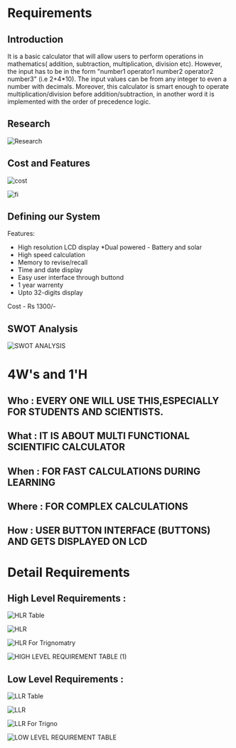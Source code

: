  # Requirements
 
 ## Introduction 
   
   It is a basic calculator that will allow users to perform operations in mathematics( addition, subtraction, multiplication, division etc). However, the input has to be in the form "number1 operator1 number2 operator2 number3" (i.e 2+4*10). The input values can be from any integer to even a number with decimals. Moreover, this calculator is smart enough to operate multiplication/division before addition/subtraction, in another word it is implemented with the order of precedence logic.
 
 ## Research
 
 ![Research](https://user-images.githubusercontent.com/78867874/107884097-d9dd7680-6f18-11eb-9c69-8cc60083dc76.jpeg)
 
 ## Cost and Features
  
![cost](https://user-images.githubusercontent.com/78857426/107904581-4042b300-6f72-11eb-8184-82729fc5cd14.PNG)

![fi](https://user-images.githubusercontent.com/78857426/107910253-09739980-6f80-11eb-8600-11b0fd4d484d.PNG)

 
 ## Defining our System
 
 Features:
 
 * High resolution LCD display
 *Dual powered - Battery and solar
 * High speed calculation
 * Memory to revise/recall
 * Time and date display
 * Easy user interface through buttond
 * 1 year warrenty
 * Upto 32-digits display
 
 Cost - Rs 1300/-
 
 ## SWOT Analysis
 
 ![SWOT ANALYSIS](https://user-images.githubusercontent.com/78864900/107903791-1ab4aa00-6f70-11eb-9126-1e5120f1c330.PNG)

  # 4W's and 1'H
 
 ## Who : EVERY ONE WILL USE THIS,ESPECIALLY FOR STUDENTS AND SCIENTISTS.
 
 ## What : IT IS ABOUT MULTI FUNCTIONAL SCIENTIFIC CALCULATOR
 
 ## When : FOR FAST CALCULATIONS DURING LEARNING 
 
 ## Where : FOR COMPLEX CALCULATIONS  
 
 ## How : USER BUTTON INTERFACE (BUTTONS) AND GETS DISPLAYED ON LCD
 
 # Detail Requirements
 
 ## High Level Requirements :
 
 ![HLR Table](https://user-images.githubusercontent.com/78867874/107884311-5cb30100-6f1a-11eb-9bff-1973c91be8f0.jpeg)
 
 ![HLR](https://user-images.githubusercontent.com/78857426/107904867-15a52a00-6f73-11eb-8f53-cf3d7f4fd234.PNG)
 
 ![HLR For Trignomatry](https://user-images.githubusercontent.com/78864900/107902249-e6d78580-6f6b-11eb-80d9-784ef3641257.jpg)
 
 ![HIGH LEVEL REQUIREMENT TABLE (1)](https://user-images.githubusercontent.com/78871909/107902819-88aba200-6f6d-11eb-8ac6-140b90afd6f8.jpg)


## Low Level Requirements :
 
 ![LLR Table](https://user-images.githubusercontent.com/78867874/107884352-908e2680-6f1a-11eb-99a2-927e41c853ac.jpeg)
 
 ![LLR](https://user-images.githubusercontent.com/78857426/107904931-3bcaca00-6f73-11eb-8ea4-b83d55ca1092.PNG)
 
 ![LLR For Trigno](https://user-images.githubusercontent.com/78864900/107905289-489bed80-6f74-11eb-8539-6697422b3db9.jpg)
 
 ![LOW LEVEL REQUIREMENT TABLE](https://user-images.githubusercontent.com/78871909/107902881-b395f600-6f6d-11eb-885c-d6c3240c5cac.jpg)



 
 


 
